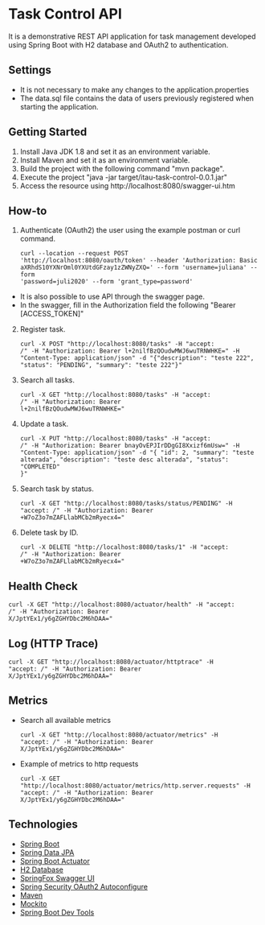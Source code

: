 
# Task Control API

It is a demonstrative REST API application for task management developed using Spring Boot with H2 database and OAuth2 to authentication.

## Settings
- It is not necessary to make any changes to the application.properties
- The data.sql file contains the data of users previously registered when starting the application.

## Getting Started

1. Install Java JDK 1.8 and set it as an environment variable.
2. Install Maven and set it as an environment variable.
3. Build the project with the following command "mvn package".
4. Execute the project "java -jar target/itau-task-control-0.0.1.jar"
5. Access the resource using http://localhost:8080/swagger-ui.htm


## How-to

1. Authenticate (OAuth2) the user using the example postman or curl command.

    <code>curl --location --request POST 'http://localhost:8080/oauth/token' --header 'Authorization: Basic aXRhdS10YXNrOml0YXUtdGFzay1zZWNyZXQ=' --form 'username=juliana' --form 'password=juli2020' --form 'grant_type=password'</code>

* It is also possible to use API through the swagger page.
* In the swagger, fill in the Authorization field the following "Bearer [ACCESS_TOKEN]"

2. Register task.

    <code>curl -X POST "http://localhost:8080/tasks" -H "accept: */*" -H "Authorization: Bearer l+2nilfBzQOudwMWJ6wuTRNWHKE=" -H "Content-Type: application/json" -d "{\"description\": \"teste 222\", \"status\": \"PENDING\", \"summary\": \"teste 222\"}"</code>

3. Search all tasks.

    <code>curl -X GET "http://localhost:8080/tasks" -H "accept: */*" -H "Authorization: Bearer l+2nilfBzQOudwMWJ6wuTRNWHKE="</code>

4. Update a task.

    <code>curl -X PUT "http://localhost:8080/tasks" -H "accept: */*" -H "Authorization: Bearer bnayOvEPJIrDDgGI8Xxizf6mUsw=" -H "Content-Type: application/json" -d "{ \"id\": 2, \"summary\": \"teste alterada\", \"description\": \"teste desc alterada\", \"status\": \"COMPLETED\" }"</code>

5. Search task by status.

    <code>curl -X GET "http://localhost:8080/tasks/status/PENDING" -H "accept: */*" -H "Authorization: Bearer +W7oZ3o7mZAFLlabMCb2mRyecx4="</code>

6. Delete task by ID.

    <code>curl -X DELETE "http://localhost:8080/tasks/1" -H "accept: */*" -H "Authorization: Bearer +W7oZ3o7mZAFLlabMCb2mRyecx4="</code>

## Health Check

   <code>curl -X GET "http://localhost:8080/actuator/health" -H "accept: */*" -H "Authorization: Bearer X/JptYEx1/y6gZGHYDbc2M6hDAA="</code>

## Log (HTTP Trace)

   <code>curl -X GET "http://localhost:8080/actuator/httptrace" -H "accept: */*" -H "Authorization: Bearer X/JptYEx1/y6gZGHYDbc2M6hDAA="</code>

## Metrics
    
* Search all available metrics
   
   <code>curl -X GET "http://localhost:8080/actuator/metrics" -H "accept: */*" -H "Authorization: Bearer X/JptYEx1/y6gZGHYDbc2M6hDAA="</code>
        
* Example of metrics to http requests
   
   <code>curl -X GET "http://localhost:8080/actuator/metrics/http.server.requests" -H "accept: */*" -H "Authorization: Bearer X/JptYEx1/y6gZGHYDbc2M6hDAA="</code>

## Technologies

   * [Spring Boot](https://spring.io/projects/spring-boot)
   * [Spring Data JPA](https://spring.io/projects/spring-data-jpa)
   * [Spring Boot Actuator](https://docs.spring.io/spring-boot/docs/current/reference/html/production-ready-features.html)
   * [H2 Database](https://www.h2database.com/html/main.html)
   * [SpringFox Swagger UI](https://springfox.github.io/springfox/docs/current/#springfox-swagger-ui)
   * [Spring Security OAuth2 Autoconfigure](https://docs.spring.io/spring-security-oauth2-boot/docs/2.0.0.RC2/reference/htmlsingle/)
   * [Maven](https://maven.apache.org/)
   * [Mockito](https://site.mockito.org/)
   * [Spring Boot Dev Tools](https://docs.spring.io/spring-boot/docs/1.5.16.RELEASE/reference/html/using-boot-devtools.html)



